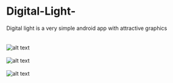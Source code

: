 # Digital-Light-
Digital light is a very simple android app with attractive graphics
</br></br></br>
![alt text](https://github.com/anwarcse12028/Digital-Light-/blob/master/Screenshot_2017-01-01-21-45-47.png)</br><br>
![alt text](https://github.com/anwarcse12028/Digital-Light-/blob/master/Screenshot_2017-01-01-21-46-11.png)</br><br>
![alt text](https://github.com/anwarcse12028/Digital-Light-/blob/master/Screenshot_2017-01-01-22-04-55.png)</br><br>
